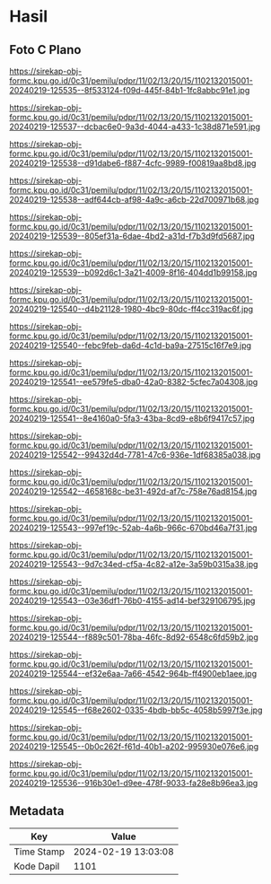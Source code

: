 # Hasil

## Foto C Plano

https://sirekap-obj-formc.kpu.go.id/0c31/pemilu/pdpr/11/02/13/20/15/1102132015001-20240219-125535--8f533124-f09d-445f-84b1-1fc8abbc91e1.jpg

https://sirekap-obj-formc.kpu.go.id/0c31/pemilu/pdpr/11/02/13/20/15/1102132015001-20240219-125537--dcbac6e0-9a3d-4044-a433-1c38d871e591.jpg

https://sirekap-obj-formc.kpu.go.id/0c31/pemilu/pdpr/11/02/13/20/15/1102132015001-20240219-125538--d91dabe6-f887-4cfc-9989-f00819aa8bd8.jpg

https://sirekap-obj-formc.kpu.go.id/0c31/pemilu/pdpr/11/02/13/20/15/1102132015001-20240219-125538--adf644cb-af98-4a9c-a6cb-22d700971b68.jpg

https://sirekap-obj-formc.kpu.go.id/0c31/pemilu/pdpr/11/02/13/20/15/1102132015001-20240219-125539--805ef31a-6dae-4bd2-a31d-f7b3d9fd5687.jpg

https://sirekap-obj-formc.kpu.go.id/0c31/pemilu/pdpr/11/02/13/20/15/1102132015001-20240219-125539--b092d6c1-3a21-4009-8f16-404dd1b99158.jpg

https://sirekap-obj-formc.kpu.go.id/0c31/pemilu/pdpr/11/02/13/20/15/1102132015001-20240219-125540--d4b21128-1980-4bc9-80dc-ff4cc319ac6f.jpg

https://sirekap-obj-formc.kpu.go.id/0c31/pemilu/pdpr/11/02/13/20/15/1102132015001-20240219-125540--febc9feb-da6d-4c1d-ba9a-27515c16f7e9.jpg

https://sirekap-obj-formc.kpu.go.id/0c31/pemilu/pdpr/11/02/13/20/15/1102132015001-20240219-125541--ee579fe5-dba0-42a0-8382-5cfec7a04308.jpg

https://sirekap-obj-formc.kpu.go.id/0c31/pemilu/pdpr/11/02/13/20/15/1102132015001-20240219-125541--8e4160a0-5fa3-43ba-8cd9-e8b6f9417c57.jpg

https://sirekap-obj-formc.kpu.go.id/0c31/pemilu/pdpr/11/02/13/20/15/1102132015001-20240219-125542--99432d4d-7781-47c6-936e-1df68385a038.jpg

https://sirekap-obj-formc.kpu.go.id/0c31/pemilu/pdpr/11/02/13/20/15/1102132015001-20240219-125542--4658168c-be31-492d-af7c-758e76ad8154.jpg

https://sirekap-obj-formc.kpu.go.id/0c31/pemilu/pdpr/11/02/13/20/15/1102132015001-20240219-125543--997ef19c-52ab-4a6b-966c-670bd46a7f31.jpg

https://sirekap-obj-formc.kpu.go.id/0c31/pemilu/pdpr/11/02/13/20/15/1102132015001-20240219-125543--9d7c34ed-cf5a-4c82-a12e-3a59b0315a38.jpg

https://sirekap-obj-formc.kpu.go.id/0c31/pemilu/pdpr/11/02/13/20/15/1102132015001-20240219-125543--03e36df1-76b0-4155-ad14-bef329106795.jpg

https://sirekap-obj-formc.kpu.go.id/0c31/pemilu/pdpr/11/02/13/20/15/1102132015001-20240219-125544--f889c501-78ba-46fc-8d92-6548c6fd59b2.jpg

https://sirekap-obj-formc.kpu.go.id/0c31/pemilu/pdpr/11/02/13/20/15/1102132015001-20240219-125544--ef32e6aa-7a66-4542-964b-ff4900eb1aee.jpg

https://sirekap-obj-formc.kpu.go.id/0c31/pemilu/pdpr/11/02/13/20/15/1102132015001-20240219-125545--f68e2602-0335-4bdb-bb5c-4058b5997f3e.jpg

https://sirekap-obj-formc.kpu.go.id/0c31/pemilu/pdpr/11/02/13/20/15/1102132015001-20240219-125545--0b0c262f-f61d-40b1-a202-995930e076e6.jpg

https://sirekap-obj-formc.kpu.go.id/0c31/pemilu/pdpr/11/02/13/20/15/1102132015001-20240219-125536--916b30e1-d9ee-478f-9033-fa28e8b96ea3.jpg


## Metadata

| Key        | Value               |
| ---------- | ------------------- |
| Time Stamp | 2024-02-19 13:03:08 |
| Kode Dapil | 1101                |



